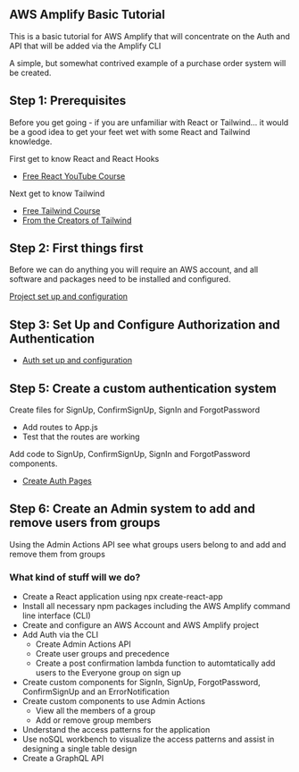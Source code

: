 ## AWS Amplify Basic Tutorial

This is a basic tutorial for AWS Amplify that will concentrate on the Auth and API that will be added via the Amplify CLI

A simple, but somewhat contrived example of a purchase order system will be created.

## Step 1: Prerequisites

Before you get going - if you are unfamiliar with React or Tailwind... it would be a good idea to get your feet wet with some React and Tailwind knowledge.

First get to know React and React Hooks
- [Free React YouTube Course](https://www.youtube.com/watch?v=QFaFIcGhPoM&list=PLC3y8-rFHvwgg3vaYJgHGnModB54rxOk3)

Next get to know Tailwind
- [Free Tailwind Course](https://www.youtube.com/watch?v=4wGmylafgM4&t=1276s)
- [From the Creators of Tailwind](https://www.youtube.com/watch?v=elgqxmdVms8&list=PL5f_mz_zU5eXWYDXHUDOLBE0scnuJofO0)


## Step 2:  First things first

Before we can do anything you will require an AWS account, and all software and packages need to be installed and configured.

[Project set up and configuration](https://pencilshinchan.github.io/AWSAmplifyTutorial/AmplifySetupAndConfig)

## Step 3: Set Up and Configure Authorization and Authentication

- [Auth set up and configuration](https://pencilshinchan.github.io/AWSAmplifyTutorial/AuthConfig)

## Step 5: Create a custom authentication system

Create files for SignUp, ConfirmSignUp, SignIn and ForgotPassword
- Add routes to App.js
- Test that the routes are working

Add code to SignUp, ConfirmSignUp, SignIn and ForgotPassword components.
- [Create Auth Pages](https://pencilshinchan.github.io/AWSAmplifyTutorial/AuthPages)

## Step 6: Create an Admin system to add and remove users from groups

Using the Admin Actions API see what groups users belong to and add and remove them from groups


### What kind of stuff will we do?

- Create a React application using npx create-react-app
- Install all necessary npm packages including the AWS Amplify command line interface (CLI)
- Create and configure an AWS Account and AWS Amplify project
- Add Auth via the CLI
  - Create Admin Actions API
  - Create user groups and precedence
  - Create a post confirmation lambda function to automtatically add users to the Everyone group on sign up
- Create custom components for SignIn, SignUp, ForgotPassword, ConfirmSignUp and an ErrorNotification
- Create custom components to use Admin Actions
  - View all the members of a group
  - Add or remove group members
- Understand the access patterns for the application
- Use noSQL workbench to visualize the access patterns and assist in designing a single table design
- Create a GraphQL API

